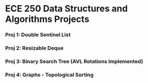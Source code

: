 # ECE 250 Data Structures and Algorithms Projects

### Proj 1: Double Sentinel List

### Proj 2: Resizable Deque

### Proj 3: Binary Search Tree (AVL Rotations Implemented)

### Proj 4: Graphs - Topological Sorting
